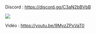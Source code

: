Discord : https://discord.gg/C3aN2bBVbB

<img src="https://i.imgur.com/HGyGlOL.png">

Vidéo : https://youtu.be/9MyzZPxVaT0
